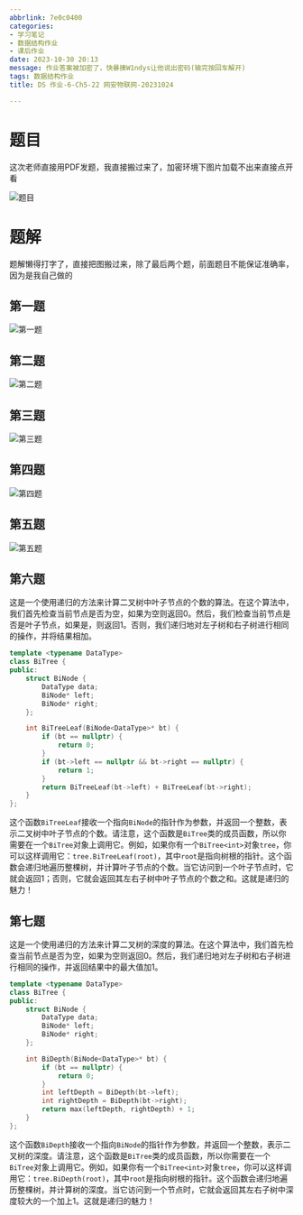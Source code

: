 ```yaml
---
abbrlink: 7e0c0400
categories:
- 学习笔记
- 数据结构作业
- 课后作业
date: 2023-10-30 20:13
message: 作业答案被加密了，快暴揍W1ndys让他说出密码(输完按回车解开)
tags: 数据结构作业
title: DS 作业-6-Ch5-22 网安物联网-20231024

---
```


# 题目

这次老师直接用PDF发题，我直接搬过来了，加密环境下图片加载不出来直接点开看

![题目](../images/DS-homework/DS-homework-6-Ch5-22wanganwulian-20231024.jpg)

# 题解

题解懒得打字了，直接把图搬过来，除了最后两个题，前面题目不能保证准确率，因为是我自己做的

## 第一题

![第一题](../images/DS-homework/DS-homework-6-Ch5-22wanganwulian-20231024-1.jpg)

## 第二题

![第二题](../images/DS-homework/DS-homework-6-Ch5-22wanganwulian-20231024-2.jpg)

## 第三题

![第三题](../images/DS-homework/DS-homework-6-Ch5-22wanganwulian-20231024-3.jpg)

## 第四题

![第四题](../images/DS-homework/DS-homework-6-Ch5-22wanganwulian-20231024-4.jpg)

## 第五题

![第五题](../images/DS-homework/DS-homework-6-Ch5-22wanganwulian-20231024-5.jpg)

## 第六题

这是一个使用递归的方法来计算二叉树中叶子节点的个数的算法。在这个算法中，我们首先检查当前节点是否为空，如果为空则返回0。然后，我们检查当前节点是否是叶子节点，如果是，则返回1。否则，我们递归地对左子树和右子树进行相同的操作，并将结果相加。

```cpp
template <typename DataType>
class BiTree {
public:
    struct BiNode {
        DataType data;
        BiNode* left;
        BiNode* right;
    };

    int BiTreeLeaf(BiNode<DataType>* bt) {
        if (bt == nullptr) {
            return 0;
        }
        if (bt->left == nullptr && bt->right == nullptr) {
            return 1;
        }
        return BiTreeLeaf(bt->left) + BiTreeLeaf(bt->right);
    }
};
```

这个函数`BiTreeLeaf`接收一个指向`BiNode`的指针作为参数，并返回一个整数，表示二叉树中叶子节点的个数。请注意，这个函数是`BiTree`类的成员函数，所以你需要在一个`BiTree`对象上调用它。例如，如果你有一个`BiTree<int>`对象`tree`，你可以这样调用它：`tree.BiTreeLeaf(root)`，其中`root`是指向树根的指针。这个函数会递归地遍历整棵树，并计算叶子节点的个数。当它访问到一个叶子节点时，它就会返回1；否则，它就会返回其左右子树中叶子节点的个数之和。这就是递归的魅力！

## 第七题

这是一个使用递归的方法来计算二叉树的深度的算法。在这个算法中，我们首先检查当前节点是否为空，如果为空则返回0。然后，我们递归地对左子树和右子树进行相同的操作，并返回结果中的最大值加1。

```cpp
template <typename DataType>
class BiTree {
public:
    struct BiNode {
        DataType data;
        BiNode* left;
        BiNode* right;
    };

    int BiDepth(BiNode<DataType>* bt) {
        if (bt == nullptr) {
            return 0;
        }
        int leftDepth = BiDepth(bt->left);
        int rightDepth = BiDepth(bt->right);
        return max(leftDepth, rightDepth) + 1;
    }
};
```

这个函数`BiDepth`接收一个指向`BiNode`的指针作为参数，并返回一个整数，表示二叉树的深度。请注意，这个函数是`BiTree`类的成员函数，所以你需要在一个`BiTree`对象上调用它。例如，如果你有一个`BiTree<int>`对象`tree`，你可以这样调用它：`tree.BiDepth(root)`，其中`root`是指向树根的指针。这个函数会递归地遍历整棵树，并计算树的深度。当它访问到一个节点时，它就会返回其左右子树中深度较大的一个加上1。这就是递归的魅力！